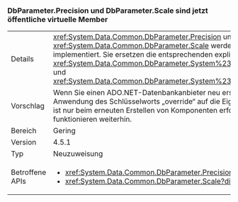 ### <a name="dbparameterprecision-and-dbparameterscale-are-now-public-virtual-members"></a>DbParameter.Precision und DbParameter.Scale sind jetzt öffentliche virtuelle Member

|   |   |
|---|---|
|Details|<xref:System.Data.Common.DbParameter.Precision> und <xref:System.Data.Common.DbParameter.Scale> werden als öffentliche virtuelle Eigenschaften implementiert. Sie ersetzen die entsprechenden expliziten Schnittstellenimplementierungen <xref:System.Data.Common.DbParameter.System%23Data%23IDbDataParameter%23Precision> und <xref:System.Data.Common.DbParameter.System%23Data%23IDbDataParameter%23Scale>.|
|Vorschlag|Wenn Sie einen ADO.NET-Datenbankanbieter neu erstellen, erfordern diese Unterschiede die Anwendung des Schlüsselworts „override“ auf die Eigenschaften „Precision“ und „Scale“. Dies ist nur beim erneuten Erstellen von Komponenten erforderlich. Vorhandene Binärdateien funktionieren weiterhin.|
|Bereich|Gering|
|Version|4.5.1|
|Typ|Neuzuweisung|
|Betroffene APIs|<ul><li><xref:System.Data.Common.DbParameter.Precision?displayProperty=nameWithType></li><li><xref:System.Data.Common.DbParameter.Scale?displayProperty=nameWithType></li></ul>|

